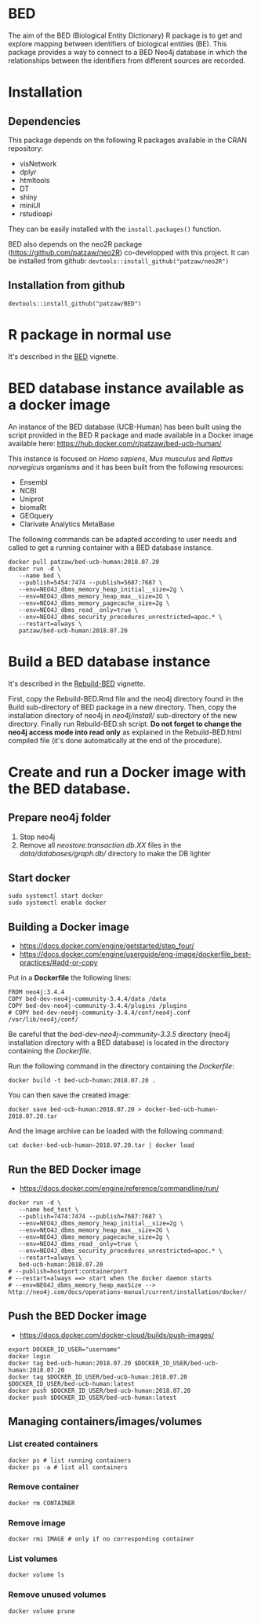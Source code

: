 # BED

The aim of the BED (Biological Entity Dictionary) R package is to get
and explore mapping between identifiers of biological entities (BE).
This package provides a way to connect to a BED Neo4j database in which the
relationships between the identifiers from different sources are recorded.

# Installation

## Dependencies

This package depends on the following R packages available in the
CRAN repository:

   - visNetwork
   - dplyr
   - htmltools
   - DT
   - shiny
   - miniUI
   - rstudioapi
   
They can be easily installed with the `install.packages()` function.
   
BED also depends on the neo2R package (https://github.com/patzaw/neo2R)
co-developped with this project.
It can be installed from github: `devtools::install_github("patzaw/neo2R")`

## Installation from github

```
devtools::install_github("patzaw/BED")
```

# R package in normal use

It's described in the [BED](inst/doc/BED.html) vignette.

# BED database instance available as a docker image

An instance of the BED database (UCB-Human)
has been built using the script provided
in the BED R package and made available in a Docker
image available here:
https://hub.docker.com/r/patzaw/bed-ucb-human/

This instance
is focused on *Homo sapiens*, *Mus musculus* and *Rattus norvegicus* organisms
and it has been built from the following resources:

   - Ensembl
   - NCBI
   - Uniprot
   - biomaRt
   - GEOquery
   - Clarivate Analytics MetaBase
   
The following commands can be adapted according to user needs and called to
get a running container with a BED database instance.

```
docker pull patzaw/bed-ucb-human:2018.07.20
docker run -d \
   --name bed \
   --publish=5454:7474 --publish=5687:7687 \
   --env=NEO4J_dbms_memory_heap_initial__size=2g \
   --env=NEO4J_dbms_memory_heap_max__size=2G \
   --env=NEO4J_dbms_memory_pagecache_size=2g \
   --env=NEO4J_dbms_read__only=true \
   --env=NEO4J_dbms_security_procedures_unrestricted=apoc.* \
   --restart=always \
   patzaw/bed-ucb-human:2018.07.20
```

# Build a BED database instance

It's described in the [Rebuild-BED](inst/Build/Rebuild-BED.html) vignette.

First, copy the Rebuild-BED.Rmd file and the neo4j directory found
in the Build sub-directory of BED package in a new directory.
Then, copy the installation directory of neo4j in
*neo4j/install/* sub-directory of the new directory.
Finally run Rebuild-BED.sh script.
**Do not forget to change the neo4j access mode into read only** as
explained in the Rebuild-BED.html compiled file
(it's done automatically at the end of the procedure).

# Create and run a Docker image with the BED database.

## Prepare neo4j folder

1. Stop neo4j
2. Remove all *neostore.transaction.db.XX* files
in the *data/databases/graph.db/* directory to make the DB lighter

## Start docker

```
sudo systemctl start docker
sudo systemctl enable docker
```

## Building a Docker image

- https://docs.docker.com/engine/getstarted/step_four/
- https://docs.docker.com/engine/userguide/eng-image/dockerfile_best-practices/#add-or-copy

Put in a **Dockerfile** the following lines:

```
FROM neo4j:3.4.4
COPY bed-dev-neo4j-community-3.4.4/data /data
COPY bed-dev-neo4j-community-3.4.4/plugins /plugins
# COPY bed-dev-neo4j-community-3.4.4/conf/neo4j.conf /var/lib/neo4j/conf/
```

Be careful that the *bed-dev-neo4j-community-3.3.5* directory (neo4j
installation directory with a BED database) is located in the directory
containing the *Dockerfile*.

Run the following command in the directory containing the *Dockerfile*:

```
docker build -t bed-ucb-human:2018.07.20 .
```

You can then save the created image:

```
docker save bed-ucb-human:2018.07.20 > docker-bed-ucb-human-2018.07.20.tar
```

And the image archive can be loaded with the following command:

```
cat docker-bed-ucb-human-2018.07.20.tar | docker load
```

## Run the BED Docker image

- https://docs.docker.com/engine/reference/commandline/run/

```
docker run -d \
   --name bed_test \
   --publish=7474:7474 --publish=7687:7687 \
   --env=NEO4J_dbms_memory_heap_initial__size=2g \
   --env=NEO4J_dbms_memory_heap_max__size=2G \
   --env=NEO4J_dbms_memory_pagecache_size=2g \
   --env=NEO4J_dbms_read__only=true \
   --env=NEO4J_dbms_security_procedures_unrestricted=apoc.* \
   --restart=always \
   bed-ucb-human:2018.07.20
# --publish=hostport:containerport
# --restart=always ==> start when the docker daemon starts
# --env=NEO4J_dbms_memory_heap_maxSize --> http://neo4j.com/docs/operations-manual/current/installation/docker/
```

## Push the BED Docker image

- https://docs.docker.com/docker-cloud/builds/push-images/

```
export DOCKER_ID_USER="username"
docker login
docker tag bed-ucb-human:2018.07.20 $DOCKER_ID_USER/bed-ucb-human:2018.07.20
docker tag $DOCKER_ID_USER/bed-ucb-human:2018.07.20 $DOCKER_ID_USER/bed-ucb-human:latest
docker push $DOCKER_ID_USER/bed-ucb-human:2018.07.20
docker push $DOCKER_ID_USER/bed-ucb-human:latest
```

## Managing containers/images/volumes

### List created containers

```
docker ps # list running containers
docker ps -a # list all containers
```

### Remove container

```
docker rm CONTAINER
```

### Remove image

```
docker rmi IMAGE # only if no corresponding container
```

### List volumes

```
docker volume ls
```

### Remove unused volumes

```
docker volume prune
```
